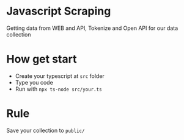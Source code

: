 # Javascript Scraping

Getting data from WEB and API, Tokenize and Open API for our data collection

# How get start

- Create your typescript at `src` folder
- Type you code
- Run with `npx ts-node src/your.ts`

# Rule

Save your collection to `public/`
